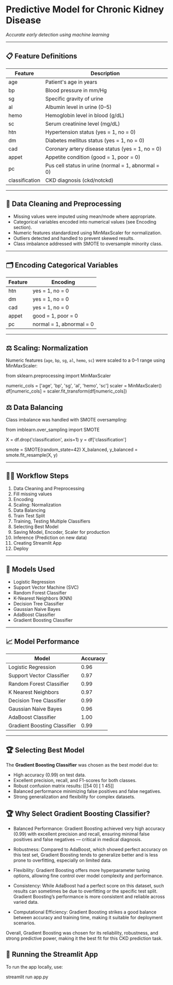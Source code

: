 # Predictive Model for Chronic Kidney Disease  
*Accurate early detection using machine learning*

---

## 📋 Feature Definitions

| Feature        | Description                          |
|----------------|------------------------------------|
| age            | Patient's age in years              |
| bp             | Blood pressure in mm/Hg             |
| sg             | Specific gravity of urine           |
| al             | Albumin level in urine (0–5)        |
| hemo           | Hemoglobin level in blood (g/dL)    |
| sc             | Serum creatinine level (mg/dL)       |
| htn            | Hypertension status (yes = 1, no = 0)|
| dm             | Diabetes mellitus status (yes = 1, no = 0)|
| cad            | Coronary artery disease status (yes = 1, no = 0)|
| appet          | Appetite condition (good = 1, poor = 0) |
| pc             | Pus cell status in urine (normal = 1, abnormal = 0) |
| classification | CKD diagnosis (ckd/notckd)         |

---

## 🧹 Data Cleaning and Preprocessing

- Missing values were imputed using mean/mode where appropriate.  
- Categorical variables encoded into numerical values (see Encoding section).  
- Numeric features standardized using MinMaxScaler for normalization.  
- Outliers detected and handled to prevent skewed results.  
- Class imbalance addressed with SMOTE to oversample minority class.

---

## 🗂️ Encoding Categorical Variables

| Feature | Encoding          |
|---------|-------------------|
| htn     | yes = 1, no = 0   |
| dm      | yes = 1, no = 0   |
| cad     | yes = 1, no = 0   |
| appet   | good = 1, poor = 0|
| pc      | normal = 1, abnormal = 0 |

---

## ⚖️ Scaling: Normalization

Numeric features (`age`, `bp`, `sg`, `al`, `hemo`, `sc`) were scaled to a 0–1 range using MinMaxScaler:

from sklearn.preprocessing import MinMaxScaler

numeric_cols = ['age', 'bp', 'sg', 'al', 'hemo', 'sc']
scaler = MinMaxScaler()
df[numeric_cols] = scaler.fit_transform(df[numeric_cols])



## ⚖️ Data Balancing

Class imbalance was handled with SMOTE oversampling:

from imblearn.over_sampling import SMOTE

X = df.drop('classification', axis=1)
y = df['classification']

smote = SMOTE(random_state=42)
X_balanced, y_balanced = smote.fit_resample(X, y)

---

## 🚶‍♂️ Workflow Steps

1. Data Cleaning and Preprocessing  
2. Fill missing values  
3. Encoding  
4. Scaling: Normalization  
5. Data Balancing  
6. Train Test Split  
7. Training, Testing Multiple Classifiers  
8. Selecting Best Model  
9. Saving Model, Encoder, Scaler for production  
10. Inference (Prediction on new data)  
11. Creating Streamlit App  
12. Deploy  

---

## 🤖 Models Used

- Logistic Regression  
- Support Vector Machine (SVC)  
- Random Forest Classifier  
- K-Nearest Neighbors (KNN)  
- Decision Tree Classifier  
- Gaussian Naive Bayes  
- AdaBoost Classifier  
- Gradient Boosting Classifier  

---

## 📈 Model Performance

| Model                      | Accuracy |
|----------------------------|----------|
| Logistic Regression         | 0.96     |
| Support Vector Classifier   | 0.97     |
| Random Forest Classifier    | 0.99     |
| K Nearest Neighbors         | 0.97     |
| Decision Tree Classifier    | 0.99     |
| Gaussian Naive Bayes        | 0.96     |
| AdaBoost Classifier         | 1.00     |
| Gradient Boosting Classifier| 0.99     |

---

## 🏆 Selecting Best Model

The **Gradient Boosting Classifier** was chosen as the best model due to:

- High accuracy (0.99) on test data.  
- Excellent precision, recall, and F1-scores for both classes.  
- Robust confusion matrix results:
[[54  0]
 [ 1 45]]
- Balanced performance minimizing false positives and false negatives.
- Strong generalization and flexibility for complex datasets.

## 🏆 Why Select Gradient Boosting Classifier?

- Balanced Performance: Gradient Boosting achieved very high accuracy (0.99) with excellent precision and recall, ensuring minimal false positives and false negatives — critical in medical diagnosis.

- Robustness: Compared to AdaBoost, which showed perfect accuracy on this test set, Gradient Boosting tends to generalize better and is less prone to overfitting, especially on limited data.

- Flexibility: Gradient Boosting offers more hyperparameter tuning options, allowing fine control over model complexity and performance.

- Consistency: While AdaBoost had a perfect score on this dataset, such results can sometimes be due to overfitting or the specific test split. Gradient Boosting’s performance is more consistent and reliable across varied data.

- Computational Efficiency: Gradient Boosting strikes a good balance between accuracy and training time, making it suitable for deployment scenarios.

Overall, Gradient Boosting was chosen for its reliability, robustness, and strong predictive power, making it the best fit for this CKD prediction task.

## 🚀 Running the Streamlit App

To run the app locally, use:

streamlit run app.py